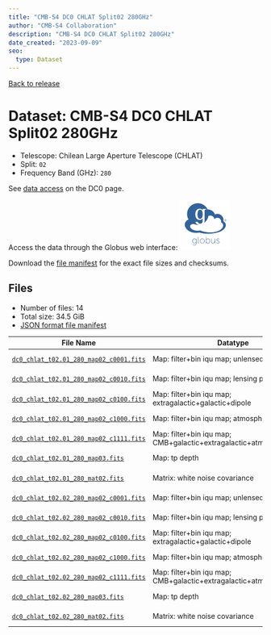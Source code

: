 ```yaml
---
title: "CMB-S4 DC0 CHLAT Split02 280GHz"
author: "CMB-S4 Collaboration"
description: "CMB-S4 DC0 CHLAT Split02 280GHz"
date_created: "2023-09-09"
seo:
  type: Dataset
---
```


[Back to release](./dc0.html#datasets)

# Dataset: CMB-S4 DC0 CHLAT Split02 280GHz

- Telescope: Chilean Large Aperture Telescope (CHLAT) 
- Split: `02`
- Frequency Band (GHz): `280`

See [data access](./dc0.html#data-access) on the DC0 page.

Access the data through the Globus web interface: [![Download via Globus](images/globus-logo.png)](https://app.globus.org/file-manager?origin_id=c9dc477a-3db5-4946-874d-a5dc7efcabcf&origin_path=%2Fdatareleases%2Fdc0%2Fmission%2Fchlat%2Fsplit02%2F280%2F)

Download the [file manifest](https://g-9fdb0b.6b7bd8.0ec8.data.globus.org/datareleases/dc0/mission/chlat/split02/280/manifest.json) for the exact file sizes and checksums.

## Files

- Number of files: 14
- Total size: 34.5 GiB
- [JSON format file manifest](https://g-9fdb0b.6b7bd8.0ec8.data.globus.org/datareleases/dc0/mission/chlat/split02/280/manifest.json)

|                                                                                File Name                                                                                |                               Datatype                               |  Size   |
| ----------------------------------------------------------------------------------------------------------------------------------------------------------------------- | -------------------------------------------------------------------- | ------- |
| [`dc0_chlat_t02.01_280_map02_c0001.fits`](https://g-9fdb0b.6b7bd8.0ec8.data.globus.org/datareleases/dc0/mission/chlat/split02/280/dc0_chlat_t02.01_280_map02_c0001.fits) | Map: filter+bin iqu map; unlensed primary CMB                        | 2.3 GiB |
| [`dc0_chlat_t02.01_280_map02_c0010.fits`](https://g-9fdb0b.6b7bd8.0ec8.data.globus.org/datareleases/dc0/mission/chlat/split02/280/dc0_chlat_t02.01_280_map02_c0010.fits) | Map: filter+bin iqu map; lensing perturbation                        | 2.3 GiB |
| [`dc0_chlat_t02.01_280_map02_c0100.fits`](https://g-9fdb0b.6b7bd8.0ec8.data.globus.org/datareleases/dc0/mission/chlat/split02/280/dc0_chlat_t02.01_280_map02_c0100.fits) | Map: filter+bin iqu map; extragalactic+galactic+dipole               | 2.3 GiB |
| [`dc0_chlat_t02.01_280_map02_c1000.fits`](https://g-9fdb0b.6b7bd8.0ec8.data.globus.org/datareleases/dc0/mission/chlat/split02/280/dc0_chlat_t02.01_280_map02_c1000.fits) | Map: filter+bin iqu map; atmosphere+noise                            | 2.3 GiB |
| [`dc0_chlat_t02.01_280_map02_c1111.fits`](https://g-9fdb0b.6b7bd8.0ec8.data.globus.org/datareleases/dc0/mission/chlat/split02/280/dc0_chlat_t02.01_280_map02_c1111.fits) | Map: filter+bin iqu map; CMB+galactic+extragalactic+atmosphere+noise | 2.3 GiB |
| [`dc0_chlat_t02.01_280_map03.fits`](https://g-9fdb0b.6b7bd8.0ec8.data.globus.org/datareleases/dc0/mission/chlat/split02/280/dc0_chlat_t02.01_280_map03.fits)             | Map: tp depth                                                        | 1.5 GiB |
| [`dc0_chlat_t02.01_280_mat02.fits`](https://g-9fdb0b.6b7bd8.0ec8.data.globus.org/datareleases/dc0/mission/chlat/split02/280/dc0_chlat_t02.01_280_mat02.fits)             | Matrix: white noise covariance                                       | 4.5 GiB |
| [`dc0_chlat_t02.02_280_map02_c0001.fits`](https://g-9fdb0b.6b7bd8.0ec8.data.globus.org/datareleases/dc0/mission/chlat/split02/280/dc0_chlat_t02.02_280_map02_c0001.fits) | Map: filter+bin iqu map; unlensed primary CMB                        | 2.3 GiB |
| [`dc0_chlat_t02.02_280_map02_c0010.fits`](https://g-9fdb0b.6b7bd8.0ec8.data.globus.org/datareleases/dc0/mission/chlat/split02/280/dc0_chlat_t02.02_280_map02_c0010.fits) | Map: filter+bin iqu map; lensing perturbation                        | 2.3 GiB |
| [`dc0_chlat_t02.02_280_map02_c0100.fits`](https://g-9fdb0b.6b7bd8.0ec8.data.globus.org/datareleases/dc0/mission/chlat/split02/280/dc0_chlat_t02.02_280_map02_c0100.fits) | Map: filter+bin iqu map; extragalactic+galactic+dipole               | 2.3 GiB |
| [`dc0_chlat_t02.02_280_map02_c1000.fits`](https://g-9fdb0b.6b7bd8.0ec8.data.globus.org/datareleases/dc0/mission/chlat/split02/280/dc0_chlat_t02.02_280_map02_c1000.fits) | Map: filter+bin iqu map; atmosphere+noise                            | 2.3 GiB |
| [`dc0_chlat_t02.02_280_map02_c1111.fits`](https://g-9fdb0b.6b7bd8.0ec8.data.globus.org/datareleases/dc0/mission/chlat/split02/280/dc0_chlat_t02.02_280_map02_c1111.fits) | Map: filter+bin iqu map; CMB+galactic+extragalactic+atmosphere+noise | 2.3 GiB |
| [`dc0_chlat_t02.02_280_map03.fits`](https://g-9fdb0b.6b7bd8.0ec8.data.globus.org/datareleases/dc0/mission/chlat/split02/280/dc0_chlat_t02.02_280_map03.fits)             | Map: tp depth                                                        | 1.5 GiB |
| [`dc0_chlat_t02.02_280_mat02.fits`](https://g-9fdb0b.6b7bd8.0ec8.data.globus.org/datareleases/dc0/mission/chlat/split02/280/dc0_chlat_t02.02_280_mat02.fits)             | Matrix: white noise covariance                                       | 4.5 GiB |
